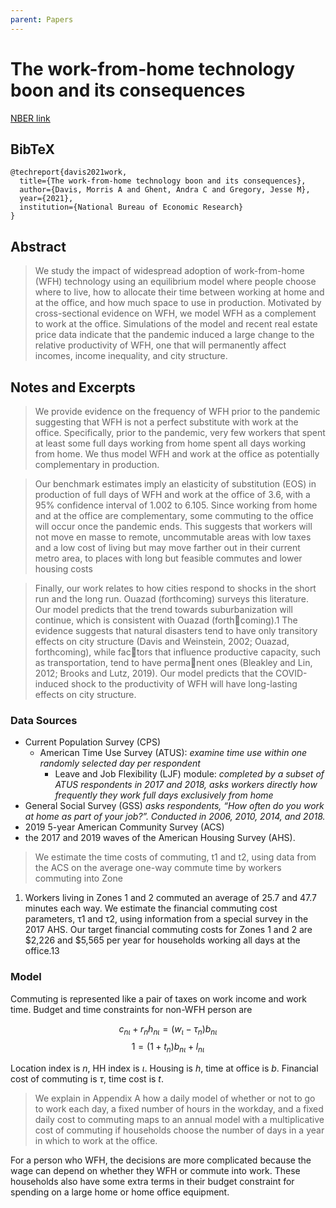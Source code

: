 ```yaml
---
parent: Papers
---
```


# The work-from-home technology boon and its consequences

[NBER link](https://www.nber.org/papers/w28461)

## BibTeX
```
@techreport{davis2021work,
  title={The work-from-home technology boon and its consequences},
  author={Davis, Morris A and Ghent, Andra C and Gregory, Jesse M},
  year={2021},
  institution={National Bureau of Economic Research}
}
```

## Abstract

> We study the impact of widespread adoption of work-from-home (WFH) technology using an equilibrium model where people choose where to live, how to allocate their time between working at home and at the office, and how much space to use in production. Motivated by cross-sectional evidence on WFH, we model WFH as a complement to work at the office. Simulations of the model and recent real estate price data indicate that the pandemic induced a large change to the relative productivity of WFH, one that will permanently affect incomes, income inequality, and city structure.



## Notes and Excerpts

> We provide evidence on the frequency of WFH prior to the pandemic suggesting
that WFH is not a perfect substitute with work at the office. Specifically, prior to the
pandemic, very few workers that spent at least some full days working from home
spent all days working from home. We thus model WFH and work at the office as potentially complementary in production.


> Our benchmark estimates imply an elasticity of substitution (EOS) in production of
full days of WFH and work at the office of 3.6, with a 95% confidence interval of 1.002
to 6.105. Since working from home and at the office are complementary, some commuting to the office will occur once the pandemic ends. This suggests that workers
will not move en masse to remote, uncommutable areas with low taxes and a low cost
of living but may move farther out in their current metro area, to places with long but
feasible commutes and lower housing costs


> Finally, our work relates to how cities respond to shocks in the short run and the
long run. Ouazad (forthcoming) surveys this literature. Our model predicts that the
trend towards suburbanization will continue, which is consistent with Ouazad (forthcoming).1 The evidence suggests that natural disasters tend to have only transitory
effects on city structure (Davis and Weinstein, 2002; Ouazad, forthcoming), while factors that influence productive capacity, such as transportation, tend to have permanent ones (Bleakley and Lin, 2012; Brooks and Lutz, 2019). Our model predicts that
the COVID-induced shock to the productivity of WFH will have long-lasting effects
on city structure.


### Data Sources

- Current Population Survey (CPS)
    - American Time Use Survey (ATUS): *examine time use within one randomly selected
day per respondent*
        - Leave and Job Flexibility (LJF) module: *completed by a subset of ATUS
respondents in 2017 and 2018, asks workers directly how frequently they work full
days exclusively from home*
- General Social Survey (GSS) *asks respondents, “How often do you
work at home as part of your job?”. Conducted in 2006, 2010, 2014, and 2018.*
- 2019 5-year American Community Survey (ACS)
- the 2017 and 2019 waves of the American Housing
Survey (AHS).

> We estimate the time costs of commuting, t1 and t2, using data
from the ACS on the average one-way commute time by workers commuting into Zone
1. Workers living in Zones 1 and 2 commuted an average of 25.7 and 47.7 minutes
each way.
We estimate the financial commuting cost parameters, τ1 and τ2, using information
from a special survey in the 2017 AHS. Our target financial commuting costs for Zones
1 and 2 are $2,226 and $5,565 per year for households working all days at the office.13




### Model

Commuting is represented like a pair of taxes on work income and work time.
Budget and time constraints for non-WFH person are

$$c_{n\iota} + r_{n} h_{n\iota} = (w_{\iota} - \tau_{n}) b_{n\iota}$$
$$1 = (1+t_n) b_{n\iota} + l_{n\iota}$$

Location index is $n$, HH index is $\iota$.
Housing is $h$, time at office is $b$.
Financial cost of commuting is $\tau$, time cost is $t$.

> We explain in Appendix A how a daily model of whether or not to go to work
each day, a fixed number of hours in the workday, and a fixed daily cost to commuting maps to an annual model with a multiplicative cost of commuting if households
choose the number of days in a year in which to work at the office. 

For a person who WFH, the decisions are more complicated because the wage can depend on whether they WFH or commute into work. These households also have some extra terms in their budget constraint for spending on a large home or home office equipment.